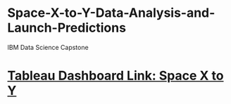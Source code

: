 # Space-X-to-Y-Data-Analysis-and-Launch-Predictions
IBM Data Science Capstone

# [Tableau Dashboard Link: Space X to Y](https://public.tableau.com/views/SpaceXDashboard_16743477717270/Dashboard1?:language=en-US&:display_count=n&:origin=viz_share_link)
